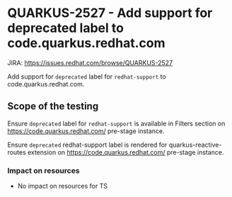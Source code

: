 # QUARKUS-2527 - Add support for deprecated label to code.quarkus.redhat.com

JIRA: https://issues.redhat.com/browse/QUARKUS-2527

Add support for `deprecated` label for `redhat-support` to code.quarkus.redhat.com.

## Scope of the testing

Ensure `deprecated` label for `redhat-support` is available in Filters section on https://code.quarkus.redhat.com/ pre-stage instance.

Ensure `deprecated` redhat-support label is rendered for quarkus-reactive-routes extension on https://code.quarkus.redhat.com/ pre-stage instance.

### Impact on resources
- No impact on resources for TS
